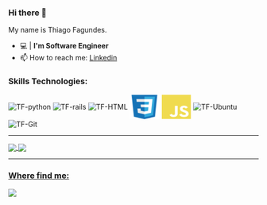  ### Hi there 👋
<p>My name is Thiago Fagundes.</p>

- :computer: | <strong>I'm  Software Engineer </strong>
- 📫 How to reach me: [Linkedin](https://www.linkedin.com/in/thiago-fagundes/)

### <p align="left"><strong> Skills Technologies:</strong><p> 
<div style="display: inline_block"> 
 <! – <img align="center" alt="TF-ruby" height="50" width="60" src="https://image.flaticon.com/icons/png/512/919/919842.png">
  <img align="center" alt="TF-python" height="50" width="60" src="https://as1.ftcdn.net/v2/jpg/02/69/37/40/500_F_269374043_29oWqzUTXIQ0Vxha9gLEiyInUAzvzRqr.jpg">
  <img align="center" alt="TF-rails" height="50" width="60" src="https://img2.gratispng.com/20180920/fst/kisspng-ruby-on-rails-application-software-web-framework-w-web-sips-amp-bits-by-michelada-io-5ba3fa01a85f38.5344598415374730256897.jpg">    
  <img align="center" alt="TF-HTML" height="50" width="60" src="https://cdn.jsdelivr.net/gh/devicons/devicon/icons/html5/html5-original.svg">
  <img align="center" alt="TF-CSS" height="50" width="60" src="https://raw.githubusercontent.com/devicons/devicon/master/icons/css3/css3-original.svg">
  <img align="center" alt="TF-Js" height="50" width="60" src="https://raw.githubusercontent.com/devicons/devicon/master/icons/javascript/javascript-plain.svg">
   <! <img align="center" alt="TF-Node" height="50" width="60" src="https://image.flaticon.com/icons/png/512/919/919825.png"> 
  <img align="center" alt="TF-Ubuntu" height="50" width="60" src="https://cdn.jsdelivr.net/gh/devicons/devicon/icons/ubuntu/ubuntu-plain.svg">
  <img align="center" alt="TF-Git" height="50" width="60" src="https://cdn.jsdelivr.net/gh/devicons/devicon/icons/git/git-original.svg">
  <! –<img align="center" alt="TF-Github" height="50" width="50" src="https://image.flaticon.com/icons/png/128/270/270798.png">
</div>
<hr>

<div>
  <a href="https://github.com/kasts">
  <img align="center" height="160rem" src="https://github-readme-stats.vercel.app/api?username=kasts&show_icons=true&theme=blue-green&include_all_commits=true&count_private=true"/>
  <img align="center" height="160rem" src="https://github-readme-stats.vercel.app/api/top-langs/?username=kasts&layout=compact&langs_count=7&theme=blue-green"/>
</div>

<hr>
  
### <p align="left"><strong>Where find me:</strong><p> 

<div> 
  <a href="https://www.linkedin.com/in/thiago-fagundes/" alt="Linkedin">
  <img src="https://img.shields.io/badge/-Linkedin-1C1C1C?style=for-the-badge&logo=Linkedin&logoColor=00FFFF&link=https://www.linkedin.com/in/iuricode"/>
  </a>  
</div>

  
